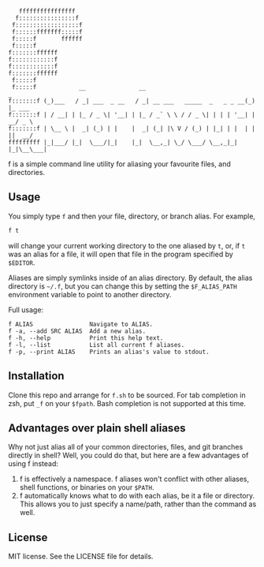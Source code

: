 ```
   ffffffffffffffff
  f::::::::::::::::f
 f::::::::::::::::::f
 f::::::fffffff:::::f
 f:::::f       ffffff
 f:::::f
f:::::::ffffff
f::::::::::::f
f::::::::::::f
f:::::::ffffff
 f:::::f
 f:::::f            __               __                               _
f:::::::f (_)___   / _| ___  _ __   / _| __ ___   _____  _   _ _ __(_) |_ ___
f:::::::f | / __| | |_ / _ \| '__| | |_ / _` \ \ / / _ \| | | | '__| | __/ _ \
f:::::::f | \__ \ |  _| (_) | |    |  _| (_| |\ V / (_) | |_| | |  | | ||  __/
fffffffff |_|___/ |_|  \___/|_|    |_|  \__,_| \_/ \___/ \__,_|_|  |_|\__\___|
```
f is a simple command line utility for aliasing your favourite files,
and directories.

## Usage
You simply type `f` and then your file, directory, or branch alias. For
example,
```bash
f t
```
will change your current working directory to the one aliased by `t`, or, if
`t` was an alias for a file, it will open that file in the program specified by
`$EDITOR`.

Aliases are simply symlinks inside of an alias directory. By default, the
alias directory is `~/.f`, but you can change this by setting the
`$F_ALIAS_PATH` environment variable to point to another directory.

Full usage:
```
f ALIAS                Navigate to ALIAS.
f -a, --add SRC ALIAS  Add a new alias.
f -h, --help           Print this help text.
f -l, --list           List all current f aliases.
f -p, --print ALIAS    Prints an alias's value to stdout.
```

## Installation
Clone this repo and arrange for `f.sh` to be sourced. For tab completion in
zsh, put `_f` on your `$fpath`. Bash completion is not supported at this time.

## Advantages over plain shell aliases
Why not just alias all of your common directories, files, and git branches
directly in shell? Well, you could do that, but here are a few advantages of
using f instead:
1. f is effectively a namespace. f aliases won't conflict with other aliases,
   shell functions, or binaries on your `$PATH`.
2. f automatically knows what to do with each alias, be it a file or directory.
   This allows you to just specify a name/path, rather than the command as
   well.

## License
MIT license. See the LICENSE file for details.
